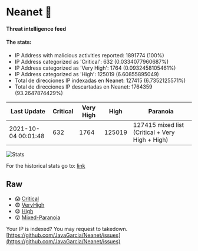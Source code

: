 # Neanet :hocho:
#### Threat intelligence feed
#### The stats:

- IP Address with malicious activities reported: 1891774 (100%)
- IP Address categorized as 'Critical':  632 (0.0334077960687%)
- IP Address categorized as 'Very High':  1764 (0.0932458105461%)
- IP Address categorized as 'High':  125019 (6.60855895049)
- Total de direcciones IP indexadas en Neanet:  127415 (6.7352125571%)
- Total de direcciones IP descartadas en Neanet:  1764359 (93.2647874429%)

| Last Update | Critical | Very High | High | Paranoia |
| --- | --- | --- | --- | --- |
| 2021-10-04 00:01:48 | 632 | 1764 | 125019 | 127415 mixed list (Critical + Very High + High)|

![Stats](https://docs.google.com/spreadsheets/d/e/2PACX-1vSnaNMIXVabIpDJjufMlzH7poXnshF3mgd8Is1g9ytUEzVsP5my4Trn8f-xkoLLQ38xpL3HtmUexLo6/pubchart?oid=501124687&format=image)

For the historical stats go to: [link](/stats.csv)
## Raw
- :scream: [Critical](https://raw.githubusercontent.com/JavaGarcia/Neanet/master/blacklists/neanet_critical.txt)
- :fearful: [VeryHigh](https://raw.githubusercontent.com/JavaGarcia/Neanet/master/blacklists/neanet_veryHigh.txtt)
- :frowning: [High](https://raw.githubusercontent.com/JavaGarcia/Neanet/master/blacklists/neanet_high.txt)
- :dizzy_face: [Mixed-Paranoia](https://raw.githubusercontent.com/JavaGarcia/Neanet/master/blacklists/neanet_all.txt)


Your IP is indexed? You may request to takedown. [https://github.com/JavaGarcia/Neanet/issues](https://github.com/JavaGarcia/Neanet/issues)



























































































































































































































































































































































































































































































































































































































































































































































































































































































































































































































































































































































































































































































































































































































































































































































































































































































































































































































































































































































































































































































































































































































































































































































































































































































































































































































































































































































































































































































































































































































































































































































































































































































































































































































































































































































































































































































































































































































































































































































































































































































































































































































































































































































































































































































































































































































































































































































































































































































































































































































































































































































































































































































































































































































































































































































































































































































































































































































































































































































































































































































































































































































































































































































































































































































































































































































































































































































































































































































































































































































































































































































































































































































































































































































































































































































































































































































































































































































































































































































































































































































































































































































































































































































































































































































































































































































































































































































































































































































































































































































































































































































































































































































































































































































